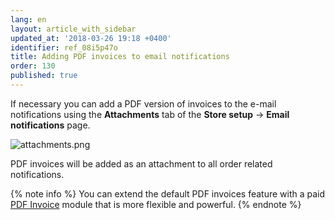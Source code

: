 ```yaml
---
lang: en
layout: article_with_sidebar
updated_at: '2018-03-26 19:18 +0400'
identifier: ref_08i5p47o
title: Adding PDF invoices to email notifications
order: 130
published: true
---
```

If necessary you can add a PDF version of invoices to the e-mail notifications using the **Attachments** tab of the **Store setup** -> **Email notifications** page. 

![attachments.png]({{site.baseurl}}/attachments/ref_08i5p47o/attachments.png)

PDF invoices will be added as an attachment to all order related notifications.

{% note info %}
You can extend the default PDF invoices feature with a paid [PDF Invoice](https://market.x-cart.com/addons/PDF-Invoice.html "eMail Notifications: Set Up and Maintenance") module that is more flexible and powerful.
{% endnote %}
